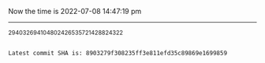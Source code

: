 Now the time is 2022-07-08 14:47:19 pm

---

<small>294032694104802426535721428824322</small>

```txt

Latest commit SHA is: 8903279f308235ff3e811efd35c89869e1699859
```
